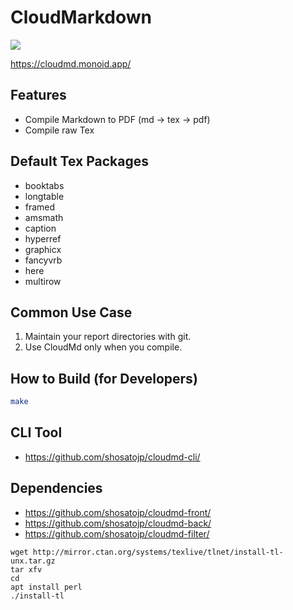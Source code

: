 # CloudMarkdown

![](https://github.com/shosatojp/cloudmd/workflows/Docker%20Image%20CI/badge.svg)

https://cloudmd.monoid.app/

## Features
* Compile Markdown to PDF (md -> tex -> pdf)
* Compile raw Tex

## Default Tex Packages
* booktabs
* longtable
* framed
* amsmath
* caption
* hyperref
* graphicx
* fancyvrb
* here
* multirow


## Common Use Case
1. Maintain your report directories with git.
1. Use CloudMd only when you compile.

## How to Build (for Developers)
```sh
make
```

## CLI Tool
* https://github.com/shosatojp/cloudmd-cli/

## Dependencies
* https://github.com/shosatojp/cloudmd-front/
* https://github.com/shosatojp/cloudmd-back/
* https://github.com/shosatojp/cloudmd-filter/


```
wget http://mirror.ctan.org/systems/texlive/tlnet/install-tl-unx.tar.gz
tar xfv 
cd 
apt install perl
./install-tl
```